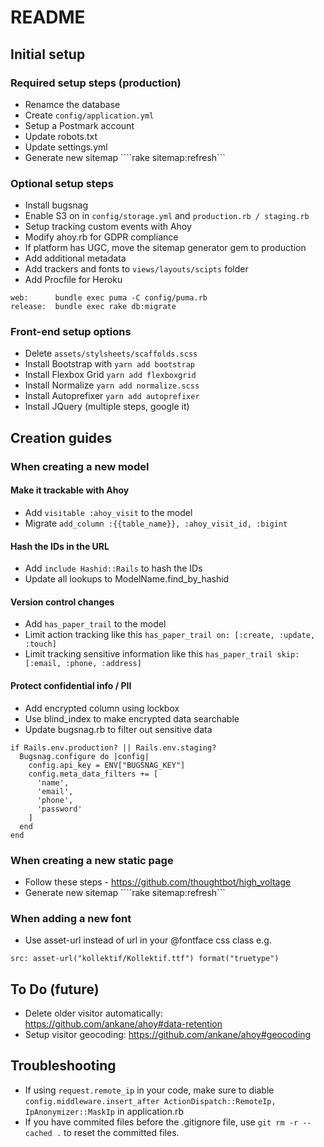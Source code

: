 # README
## Initial setup

### Required setup steps (production)

* Renamce the database
* Create ```config/application.yml```
* Setup a Postmark account
* Update robots.txt
* Update settings.yml
* Generate new sitemap ````rake sitemap:refresh```

### Optional setup steps

* Install bugsnag
* Enable S3 on in ```config/storage.yml``` and ```production.rb / staging.rb```
* Setup tracking custom events with Ahoy
* Modify ahoy.rb for GDPR compliance
* If platform has UGC, move the sitemap generator gem to production
* Add additional metadata
* Add trackers and fonts to ```views/layouts/scipts``` folder
* Add Procfile for Heroku
```
web:      bundle exec puma -C config/puma.rb
release:  bundle exec rake db:migrate
```

### Front-end setup options

* Delete ```assets/stylsheets/scaffolds.scss```
* Install Bootstrap with ```yarn add bootstrap```
* Install Flexbox Grid  ```yarn add flexboxgrid```
* Install Normalize ```yarn add normalize.scss```
* Install Autoprefixer ```yarn add autoprefixer```
* Install JQuery (multiple steps, google it)

## Creation guides
### When creating a new model
#### Make it trackable with Ahoy

* Add ```visitable :ahoy_visit``` to the model
* Migrate ```add_column :{{table_name}}, :ahoy_visit_id, :bigint```

#### Hash the IDs in the URL

* Add ```include Hashid::Rails``` to hash the IDs
* Update all lookups to ModelName.find_by_hashid

#### Version control changes

* Add ```has_paper_trail``` to the model
* Limit action tracking like this ```has_paper_trail on: [:create, :update, :touch]```
* Limit tracking sensitive information like this ```has_paper_trail skip: [:email, :phone, :address]```

#### Protect confidential info / PII

* Add encrypted column using lockbox
* Use blind_index to make encrypted data searchable
* Update bugsnag.rb to filter out sensitive data
```
if Rails.env.production? || Rails.env.staging?
  Bugsnag.configure do |config|
    config.api_key = ENV["BUGSNAG_KEY"]
    config.meta_data_filters += [
      'name',
      'email',
      'phone',
      'password'
    ]
  end
end
```

### When creating a new static page

* Follow these steps - https://github.com/thoughtbot/high_voltage
* Generate new sitemap ````rake sitemap:refresh```

### When adding a new font

* Use asset-url instead of url in your @fontface css class e.g.
```
src: asset-url("kollektif/Kollektif.ttf") format("truetype")
```

## To Do (future)

* Delete older visitor automatically: https://github.com/ankane/ahoy#data-retention
* Setup visitor geocoding: https://github.com/ankane/ahoy#geocoding

## Troubleshooting

* If using ```request.remote_ip``` in your code, make sure to diable ```config.middleware.insert_after ActionDispatch::RemoteIp, IpAnonymizer::MaskIp``` in application.rb
* If you have commited files before the .gitignore file, use ```git rm -r --cached .``` to reset the committed files.
